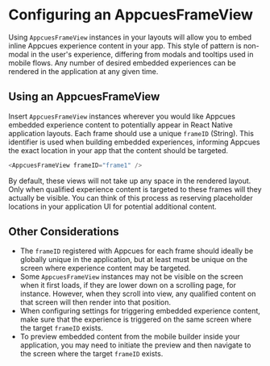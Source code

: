 # Configuring an AppcuesFrameView

Using `AppcuesFrameView` instances in your layouts will allow you to embed inline Appcues experience content in your app. This style of pattern is non-modal in the user's experience, differing from modals and tooltips used in mobile flows. Any number of desired embedded experiences can be rendered in the application at any given time.

## Using an AppcuesFrameView

Insert `AppcuesFrameView` instances wherever you would like Appcues embedded experience content to potentially appear in React Native application layouts. Each frame should use a unique `frameID` (String). This identifier is used when building embedded experiences, informing Appcues the exact location in your app that the content should be targeted.

```js
<AppcuesFrameView frameID="frame1" />
```

By default, these views will not take up any space in the rendered layout. Only when qualified experience content is targeted to these frames will they actually be visible. You can think of this process as reserving placeholder locations in your application UI for potential additional content.

## Other Considerations

* The `frameID` registered with Appcues for each frame should ideally be globally unique in the application, but at least must be unique on the screen where experience content may be targeted. 
* Some `AppcuesFrameView` instances may not be visible on the screen when it first loads, if they are lower down on a scrolling page, for instance. However, when they scroll into view, any qualified content on that screen will then render into that position.
* When configuring settings for triggering embedded experience content, make sure that the experience is triggered on the same screen where the target `frameID` exists.
* To preview embedded content from the mobile builder inside your application, you may need to initiate the preview and then navigate to the screen where the target `frameID` exists.
